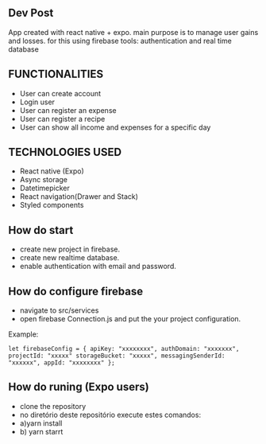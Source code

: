 ## Dev Post
App created with react native + expo. main purpose is to manage user gains and losses. for this using firebase tools: authentication and real time database

## FUNCTIONALITIES
- User can create account
- Login user
- User can register an expense
- User can register a recipe
- User can show all income and expenses for a specific day

## TECHNOLOGIES USED
- React native (Expo)
- Async storage
- Datetimepicker
- React navigation(Drawer and Stack)
- Styled components


## How do start
- create new project in firebase.
- create new realtime database.
- enable authentication with email and password.



## How do configure firebase
- navigate to src/services
- open firebase Connection.js and put the your project configuration.

Example:

`let firebaseConfig = {
    apiKey: "xxxxxxxx",
    authDomain: "xxxxxxx",
    projectId: "xxxxx"
    storageBucket: "xxxxx",
    messagingSenderId: "xxxxxx",
    appId: "xxxxxxxx"
};
`


## How do runing (Expo users)
- clone the repository
- no diretório deste repositório execute estes comandos:
- a)yarn  install
- b) yarn starrt





